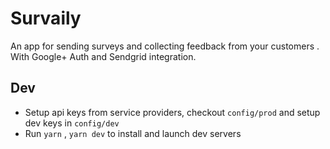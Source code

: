 # Survaily

An app for sending surveys and collecting feedback from your customers .
With Google+ Auth and Sendgrid integration.

**Dev**
---------
- Setup api keys from service providers, checkout `config/prod` and setup dev keys in `config/dev`
- Run `yarn` , `yarn dev` to install and launch dev servers
